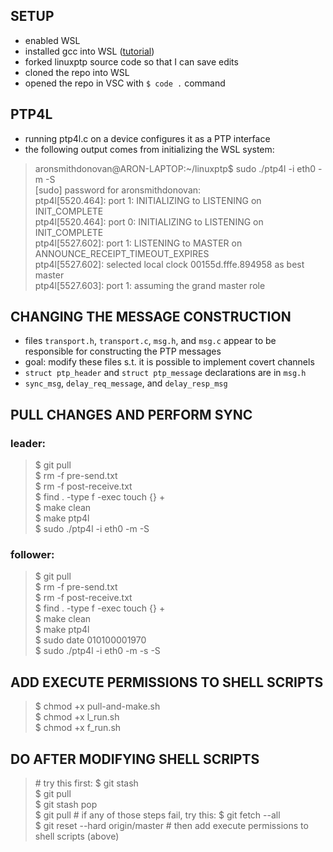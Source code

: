 
## SETUP
 * enabled WSL
 * installed gcc into WSL ([tutorial](https://paperbun.org/how-to-install-linux-with-c-compiler-in-windows-sd3ktpoltpbo/))
 * forked linuxptp source code so that I can save edits
 * cloned the repo into WSL
 * opened the repo in VSC with `$ code .` command

## PTP4L
 * running ptp4l.c on a device configures it as a PTP interface
 * the following output comes from initializing the WSL system:

> aronsmithdonovan@ARON-LAPTOP:~/linuxptp$ sudo ./ptp4l -i eth0 -m -S\
> [sudo] password for aronsmithdonovan:\
> ptp4l[5520.464]: port 1: INITIALIZING to LISTENING on INIT_COMPLETE\
> ptp4l[5520.464]: port 0: INITIALIZING to LISTENING on INIT_COMPLETE\
> ptp4l[5527.602]: port 1: LISTENING to MASTER on ANNOUNCE_RECEIPT_TIMEOUT_EXPIRES\
> ptp4l[5527.602]: selected local clock 00155d.fffe.894958 as best master\
> ptp4l[5527.603]: port 1: assuming the grand master role

## CHANGING THE MESSAGE CONSTRUCTION
 * files `transport.h`, `transport.c`, `msg.h`, and `msg.c` appear to be responsible for constructing the PTP messages
 * goal: modify these files s.t. it is possible to implement covert channels
 * `struct ptp_header` and `struct ptp_message` declarations are in `msg.h`
 * `sync_msg`, `delay_req_message`, and `delay_resp_msg`

## PULL CHANGES AND PERFORM SYNC
### leader:

> $ git pull\
> $ rm -f pre-send.txt\
> $ rm -f post-receive.txt\
> $ find . -type f -exec touch {} +\
> $ make clean\
> $ make ptp4l\
> $ sudo ./ptp4l -i eth0 -m -S

### follower:

> $ git pull\
> $ rm -f pre-send.txt\
> $ rm -f post-receive.txt\
> $ find . -type f -exec touch {} +\
> $ make clean\
> $ make ptp4l\
> $ sudo date 010100001970\
> $ sudo ./ptp4l -i eth0 -m -s -S

## ADD EXECUTE PERMISSIONS TO SHELL SCRIPTS

> $ chmod +x pull-and-make.sh\
> $ chmod +x l_run.sh\
> $ chmod +x f_run.sh

## DO AFTER MODIFYING SHELL SCRIPTS
> \# try this first:
> $ git stash\
> $ git pull\
> $ git stash pop\
> $ git pull
> \# if any of those steps fail, try this:
> $ git fetch --all\
> $ git reset --hard origin/master
> \# then add execute permissions to shell scripts (above)